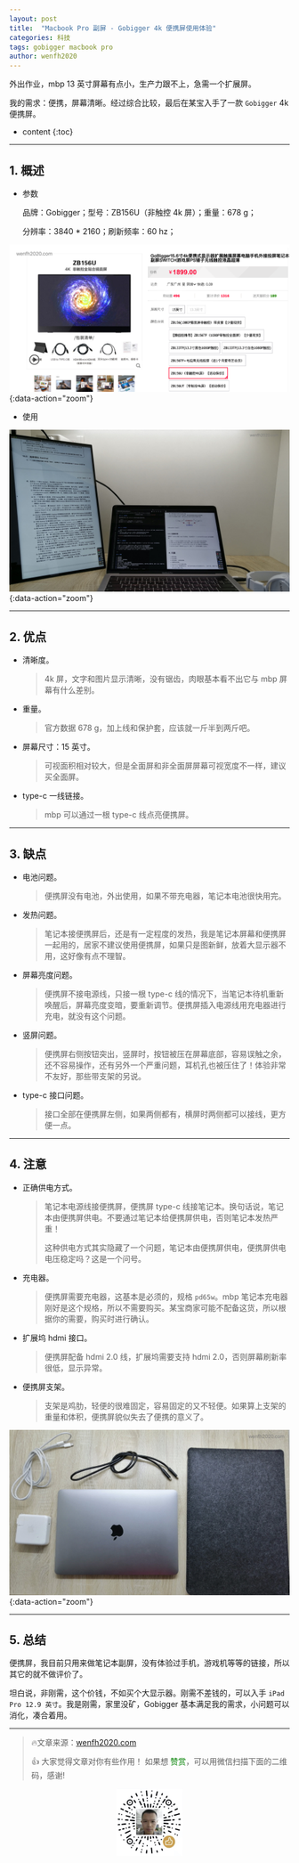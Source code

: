 ```yaml
---
layout: post
title:  "Macbook Pro 副屏 - Gobigger 4k 便携屏使用体验"
categories: 科技
tags: gobigger macbook pro
author: wenfh2020
---
```


外出作业，mbp 13 英寸屏幕有点小，生产力跟不上，急需一个扩展屏。

我的需求：便携，屏幕清晰。经过综合比较，最后在某宝入手了一款 `Gobigger` 4k 便携屏。



* content
{:toc}

---

## 1. 概述

* 参数

  品牌：Gobigger；型号：ZB156U（非触控 4k 屏）；重量：678 g；

  分辨率：3840 * 2160；刷新频率：60 hz；

![Gobigger](/images/2020-05-13-11-27-48.png){:data-action="zoom"}

* 使用

![使用体验](/images/2020-06-10-18-50-21.png){:data-action="zoom"}

---

## 2. 优点

* 清晰度。

  > 4k 屏，文字和图片显示清晰，没有锯齿，肉眼基本看不出它与 mbp 屏幕有什么差别。

* 重量。

  > 官方数据 678 g，加上线和保护套，应该就一斤半到两斤吧。

* 屏幕尺寸：15 英寸。
  
  > 可视面积相对较大，但是全面屏和非全面屏屏幕可视宽度不一样，建议买全面屏。

* type-c 一线链接。
  
  > mbp 可以通过一根 type-c 线点亮便携屏。

---

## 3. 缺点

* 电池问题。
  
  > 便携屏没有电池，外出使用，如果不带充电器，笔记本电池很快用完。

* 发热问题。

  > 笔记本接便携屏后，还是有一定程度的发热，我是笔记本屏幕和便携屏一起用的，居家不建议使用便携屏，如果只是图新鲜，放着大显示器不用，这好像有点不理智。

* 屏幕亮度问题。

  > 便携屏不接电源线，只接一根 type-c 线的情况下，当笔记本待机重新唤醒后，屏幕亮度变暗，要重新调节。便携屏插入电源线用充电器进行充电，就没有这个问题。

* 竖屏问题。
  
  > 便携屏右侧按钮突出，竖屏时，按钮被压在屏幕底部，容易误触之余，还不容易操作，还有另外一个严重问题，耳机孔也被压住了！体验非常不友好，那些带支架的另说。

* type-c 接口问题。
  
  > 接口全部在便携屏左侧，如果两侧都有，横屏时两侧都可以接线，更方便一点。

---

## 4. 注意

* 正确供电方式。
  
  > 笔记本电源线接便携屏，便携屏 type-c 线接笔记本。换句话说，笔记本由便携屏供电。不要通过笔记本给便携屏供电，否则笔记本发热严重！
  >
  > 这种供电方式其实隐藏了一个问题，笔记本由便携屏供电，便携屏供电电压稳定吗？这是一个问号。

* 充电器。
  
  > 便携屏需要充电器，这基本是必须的，规格 `pd65w`。mbp 笔记本充电器刚好是这个规格，所以不需要购买。某宝商家可能不配备这货，所以根据你的需要，购买时进行确认。

* 扩展坞 hdmi 接口。
  
  > 便携屏配备 hdmi 2.0 线，扩展坞需要支持 hdmi 2.0，否则屏幕刷新率很低，显示异常。

* 便携屏支架。
  
  > 支架是鸡肋，轻便的很难固定，容易固定的又不轻便。如果算上支架的重量和体积，便携屏貌似失去了便携的意义了。

![便携装备](/images/2020-05-26-09-47-30.png){:data-action="zoom"}

---

## 5. 总结

便携屏，我目前只用来做笔记本副屏，没有体验过手机，游戏机等等的链接，所以其它的就不做评价了。

坦白说，非刚需，这个价钱，不如买个大显示器。刚需不差钱的，可以入手 `iPad Pro 12.9 英寸`。我是刚需，家里没矿，Gobigger 基本满足我的需求，小问题可以消化，凑合着用。

---

> 🔥文章来源：[wenfh2020.com](https://wenfh2020.com/2020/05/13/gobigger-screen/)
>
> 👍 大家觉得文章对你有些作用！ 如果想 <font color=green>赞赏</font>，可以用微信扫描下面的二维码，感谢!
<div align=center><img src="/images/2020-08-06-15-49-47.png" width="120"/></div>

